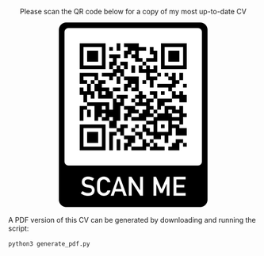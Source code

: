 <p align=center>Please scan the QR code below for a copy of my most up-to-date CV</p>

<p align="center">
  <img src="https://github.com/vhaghani26/vhaghani26.github.io/blob/main/CV_QR_Code.png" />
</p>

A PDF version of this CV can be generated by downloading and running the script:

```
python3 generate_pdf.py
```